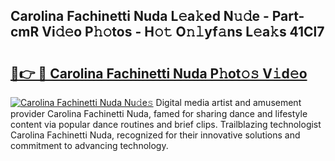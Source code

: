 ## Carolina Fachinetti Nuda L𝚎a𝚔ed N𝚞𝚍e - Part-cmR Vi𝚍𝚎o P𝚑𝚘tos - H𝚘𝚝 O𝚗𝚕yf𝚊ns L𝚎a𝚔s 41Cl7

# <h2><a href="http://kfe0atp.oniu.top/?m=Carolina+Fachinetti+Nuda">🔗👉 🔴 Carolina Fachinetti Nuda P𝚑ot𝚘𝚜 V𝚒d𝚎o</a></h2>

[![Carolina Fachinetti Nuda Nu𝚍e𝚜](https://i.imgur.com/0qMVB7G.gif)](http://kfe0atp.oniu.top/?m=Carolina+Fachinetti+Nuda)
Digital media artist and amusement provider Carolina Fachinetti Nuda, famed for sharing dance and lifestyle content via popular dance routines and brief clips. Trailblazing technologist Carolina Fachinetti Nuda, recognized for their innovative solutions and commitment to advancing technology.  
